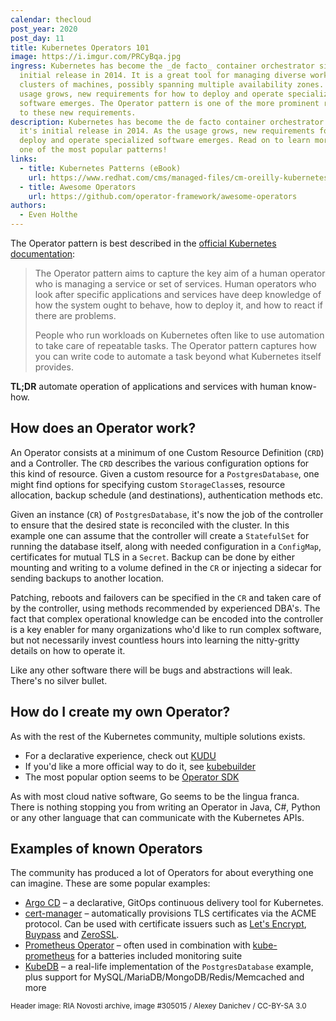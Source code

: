 ```yaml
---
calendar: thecloud
post_year: 2020
post_day: 11
title: Kubernetes Operators 101
image: https://i.imgur.com/PRCyBqa.jpg
ingress: Kubernetes has become the _de facto_ container orchestrator since it's
  initial release in 2014. It is a great tool for managing diverse workloads in
  clusters of machines, possibly spanning multiple availability zones. As the
  usage grows, new requirements for how to deploy and operate specialized
  software emerges. The Operator pattern is one of the more prominent responses
  to these new requirements.
description: Kubernetes has become the de facto container orchestrator since
  it's initial release in 2014. As the usage grows, new requirements for how to
  deploy and operate specialized software emerges. Read on to learn more about
  one of the most popular patterns!
links:
  - title: Kubernetes Patterns (eBook)
    url: https://www.redhat.com/cms/managed-files/cm-oreilly-kubernetes-patterns-ebook-f19824-201910-en.pdf
  - title: Awesome Operators
    url: https://github.com/operator-framework/awesome-operators
authors:
  - Even Holthe
---
```

The Operator pattern is best described in the [official Kubernetes documentation](https://kubernetes.io/docs/concepts/extend-kubernetes/operator/):

> The Operator pattern aims to capture the key aim of a human operator who is managing a service or set of services. Human operators who look after specific applications and services have deep knowledge of how the system ought to behave, how to deploy it, and how to react if there are problems.
>
> People who run workloads on Kubernetes often like to use automation to take care of repeatable tasks. The Operator pattern captures how you can write code to automate a task beyond what Kubernetes itself provides.

**TL;DR** automate operation of applications and services with human know-how.

## How does an Operator work?

An Operator consists at a minimum of one Custom Resource Definition (`CRD`) and a Controller. The `CRD` describes the various configuration options for this kind of resource. Given a custom resource for a `PostgresDatabase`, one might find options for specifying custom `StorageClass`es, resource allocation, backup schedule (and destinations), authentication methods etc.

Given an instance (`CR`) of `PostgresDatabase`, it's now the job of the controller to ensure that the desired state is reconciled with the cluster. In this example one can assume that the controller will create a `StatefulSet` for running the database itself, along with needed configuration in a `ConfigMap`, certificates for mutual TLS in a `Secret`. Backup can be done by either mounting and writing to a volume defined in the `CR` or injecting a sidecar for sending backups to another location.

Patching, reboots and failovers can be specified in the `CR` and taken care of by the controller, using methods recommended by experienced DBA's. The fact that complex operational knowledge can be encoded into the controller is a key enabler for many organizations who'd like to run complex software, but not necessarily invest countless hours into learning the nitty-gritty details on how to operate it.

Like any other software there will be bugs and abstractions will leak. There's no silver bullet.

## How do I create my own Operator?

As with the rest of the Kubernetes community, multiple solutions exists.

* For a declarative experience, check out [KUDU](https://kudo.dev/)
* If you'd like a more official way to do it, see [kubebuilder](https://github.com/kubernetes-sigs/kubebuilder)
* The most popular option seems to be [Operator SDK](https://github.com/operator-framework/operator-sdk)

As with most cloud native software, Go seems to be the lingua franca. There is nothing stopping you from writing an Operator in Java, C#, Python or any other language that can communicate with the Kubernetes APIs.

## Examples of known Operators

The community has produced a lot of Operators for about everything one can imagine. These are some popular examples:

* [Argo CD](https://github.com/argoproj/argo-cd) – a  declarative, GitOps continuous delivery tool for Kubernetes.
* [cert-manager](https://github.com/jetstack/cert-manager) – automatically provisions TLS certificates via the ACME protocol. Can be used with certificate issuers such as [Let's Encrypt](https://letsencrypt.org/), [Buypass](https://www.buypass.no/ssl/resources/acme-free-ssl) and [ZeroSSL](https://zerossl.com/documentation/acme/).
* [Prometheus Operator](https://github.com/prometheus-operator/prometheus-operator) – often used in combination with [kube-prometheus](https://github.com/prometheus-operator/kube-prometheus) for a batteries included monitoring suite
* [KubeDB](https://kubedb.com/) – a real-life implementation of the `PostgresDatabase` example, plus support for MySQL/MariaDB/MongoDB/Redis/Memcached and more

<small>Header image: RIA Novosti archive, image #305015 / Alexey Danichev / CC-BY-SA 3.0</small>
